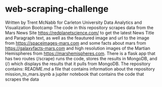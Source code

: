 # web-scraping-challenge
Written by Trent McNabb for Carleton University Data Analytics and Visualization Bootcamp
The code in this repository scrapes data from the Mars News Site https://redplanetscience.com/ to get the latest News Title and Paragraph text, as well as the feautured image and url to the image from https://spaceimages-mars.com and some facts about mars from https://galaxyfacts-mars.com and high resolution images of the Martian Hemispheres from https://marshemispheres.com. There is a flask app that has two routes (/scrape) runs the code, stores the results in MongoDB,  and (/) which displays the results that it pulls from MongoDB.
The repository contains:
README.md					a file that contains information about the repository
mission_to_mars.ipynb		a jupiter notebook that contains the code that scrapes the data